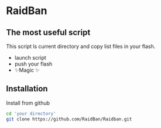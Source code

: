 # RaidBan
## The most useful script

This script ls current directory and copy list files in your flash.

- launch script
- push your flash
- ✨Magic ✨


## Installation


Install from github

```sh
cd 'your directory'
git clone https://github.com/RaidBan/Raidban.git
```

